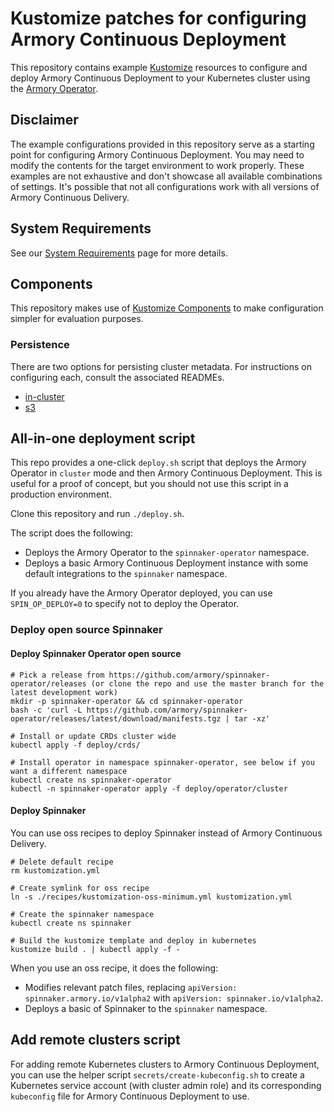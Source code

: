 # Kustomize patches for configuring Armory Continuous Deployment

This repository contains example [Kustomize](https://kustomize.io) resources to
configure and deploy Armory Continuous Deployment to your Kubernetes cluster
using the [Armory Operator][operator-overview].

## Disclaimer

The example configurations provided in this repository serve as a starting
point for configuring Armory Continuous Deployment. You may need to modify the
contents for the target environment to work properly. These examples are not
exhaustive and don't showcase all available combinations of settings. It's
possible that not all configurations work with all versions of Armory
Continuous Delivery.

## System Requirements

See our [System Requirements] page for more details.

## Components

This repository makes use of [Kustomize Components] to make configuration
simpler for evaluation purposes.

### Persistence

There are two options for persisting cluster metadata. For instructions on
configuring each, consult the associated READMEs.

- [in-cluster]
- [s3][s3-persistence]

[Kustomize Components]: https://github.com/kubernetes/enhancements/blob/master/keps/sig-cli/1802-kustomize-components/README.md
[in-cluster]: core/persistence/in-cluster/README.md
[s3-persistence]: core/persistence/s3/README.md

## All-in-one deployment script

This repo provides a one-click `deploy.sh` script that deploys the Armory
Operator in `cluster` mode and then Armory Continuous Deployment. This is useful
for a proof of concept, but you should not use this script in a production
environment.

Clone this repository and run `./deploy.sh`.

The script does the following:

* Deploys the Armory Operator to the `spinnaker-operator` namespace.
* Deploys a basic Armory Continuous Deployment instance with some default
  integrations to the `spinnaker` namespace.

If you already have the Armory Operator deployed, you can use
`SPIN_OP_DEPLOY=0` to specify not to deploy the Operator.

### Deploy open source Spinnaker

#### Deploy Spinnaker Operator open source

```shell
# Pick a release from https://github.com/armory/spinnaker-operator/releases (or clone the repo and use the master branch for the latest development work)
mkdir -p spinnaker-operator && cd spinnaker-operator
bash -c 'curl -L https://github.com/armory/spinnaker-operator/releases/latest/download/manifests.tgz | tar -xz'
 
# Install or update CRDs cluster wide
kubectl apply -f deploy/crds/

# Install operator in namespace spinnaker-operator, see below if you want a different namespace
kubectl create ns spinnaker-operator
kubectl -n spinnaker-operator apply -f deploy/operator/cluster
```


#### Deploy Spinnaker

You can use oss recipes to deploy Spinnaker instead of Armory Continuous
Delivery.

```shell
# Delete default recipe
rm kustomization.yml

# Create symlink for oss recipe
ln -s ./recipes/kustomization-oss-minimum.yml kustomization.yml

# Create the spinnaker namespace
kubectl create ns spinnaker

# Build the kustomize template and deploy in kubernetes
kustomize build . | kubectl apply -f -
```

When you use an oss recipe, it does the following:

* Modifies relevant patch files, replacing `apiVersion:
  spinnaker.armory.io/v1alpha2` with `apiVersion: spinnaker.io/v1alpha2`.
* Deploys a basic of Spinnaker to the `spinnaker` namespace.


## Add remote clusters script

For adding remote Kubernetes clusters to Armory Continuous Deployment, you can
use the helper script `secrets/create-kubeconfig.sh` to create a Kubernetes
service account (with cluster admin role) and its corresponding `kubeconfig`
file for Armory Continuous Deployment to use.

[kustomize]: https://kustomize.io
[operator-overview]: https://docs.armory.io/armory-enterprise/installation/armory-operator/
[System Requirements]: https://docs.armory.io/armory-enterprise/installation/system-requirements/
